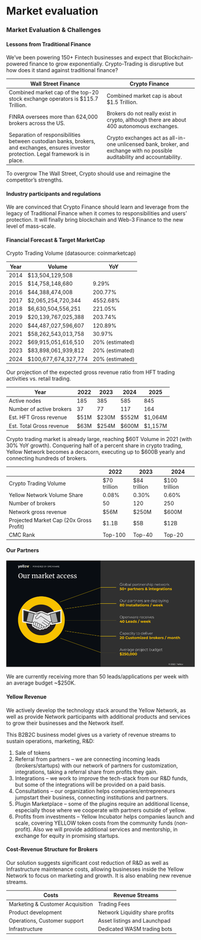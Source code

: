 # Market evaluation

### Market Evaluation & Challenges <a href="#_mf2skwjy4qzm" id="_mf2skwjy4qzm"></a>

#### Lessons from Traditional Finance[​](https://www.yellow.org/docs/litepaper/market#lessons-from-traditional-finance) <a href="#_ywlzf7jxtue3" id="_ywlzf7jxtue3"></a>

We’ve been powering 150+ Fintech businesses and expect that Blockchain-powered finance to grow exponentially. Crypto-Trading is disruptive but how does it stand against traditional finance?

| **Wall Street Finance**                                                                                                                   | **Crypto Finance**                                                                                                         |
| ----------------------------------------------------------------------------------------------------------------------------------------- | -------------------------------------------------------------------------------------------------------------------------- |
| Combined market cap of the top-20 stock exchange operators is $115.7 Trillion.                                                            | Combined market cap is about $1.5 Trillion.                                                                                |
| FINRA oversees more than 624,000 brokers across the US.                                                                                   | Brokers do not really exist in crypto, although there are about 400 autonomous exchanges.                                  |
| Separation of responsibilities between custodian banks, brokers, and exchanges, ensures investor protection. Legal framework is in place. | Crypto exchanges act as all-in-one unlicensed bank, broker, and exchange with no possible auditability and accountability. |

To overgrow The Wall Street, Crypto should use and reimagine the competitor’s strengths.

#### Industry participants and regulations[​](https://www.yellow.org/docs/litepaper/market#industry-participants-and-regulations) <a href="#_96m01ya3cbds" id="_96m01ya3cbds"></a>

We are convinced that Crypto Finance should learn and leverage from the legacy of Traditional Finance when it comes to responsibilities and users’ protection. It will finally bring blockchain and Web-3 Finance to the new level of mass-scale.

#### Financial Forecast & Target MarketCap[​](https://www.yellow.org/docs/litepaper/market#financial-forecast--target-marketcap) <a href="#_cre4qvtdgwnv" id="_cre4qvtdgwnv"></a>

Crypto Trading Volume (datasource: coinmarketcap)

| **Year** | **Volume**           | **YoY**         |
| -------- | -------------------- | --------------- |
| 2014     | $13,504,129,508      |                 |
| 2015     | $14,758,148,680      | 9.29%           |
| 2016     | $44,388,474,008      | 200.77%         |
| 2017     | $2,065,254,720,344   | 4552.68%        |
| 2018     | $6,630,504,556,251   | 221.05%         |
| 2019     | $20,139,767,025,388  | 203.74%         |
| 2020     | $44,487,027,596,607  | 120.89%         |
| 2021     | $58,262,543,013,758  | 30.97%          |
| 2022     | $69,915,051,616,510  | 20% (estimated) |
| 2023     | $83,898,061,939,812  | 20% (estimated) |
| 2024     | $100,677,674,327,774 | 20% (estimated) |

Our projection of the expected gross revenue ratio from HFT trading activities vs. retail trading.

| **Year**                 | **2022** | **2023** | **2024** | **2025** |
| ------------------------ | -------- | -------- | -------- | -------- |
| Active nodes             | 185      | 385      | 585      | 845      |
| Number of active brokers | 37       | 77       | 117      | 164      |
| Est. HFT Gross revenue   | $51M     | $230M    | $552M    | $1,064M  |
| Est. Total Gross revenue | $63M     | $254M    | $600M    | $1,157M  |

Crypto trading market is already large, reaching $60T Volume in 2021 (with 30% YoY growth). Conquering half of a percent share in crypto trading, Yellow Network becomes a decacorn, executing up to $600B yearly and connecting hundreds of brokers.

|                                         | **2022**     | **2023**     | **2024**      |
| --------------------------------------- | ------------ | ------------ | ------------- |
| Crypto Trading Volume                   | $70 trillion | $84 trillion | $100 trillion |
| Yellow Network Volume Share             | 0.08%        | 0.30%        | 0.60%         |
| Number of brokers                       | 50           | 120          | 250           |
| Network gross revenue                   | $56M         | $250M        | $600M         |
| Projected Market Cap (20x Gross Profit) | $1.1B        | $5B          | $12B          |
| CMC Rank                                | Top-100      | Top-40       | Top-20        |

#### Our Partners <a href="#_2qsyp119etoy" id="_2qsyp119etoy"></a>

![](.gitbook/assets/7)

We are currently receiving more than 50 leads/applications per week with an average budget \~$250K.

#### Yellow Revenue[​](https://www.yellow.org/docs/litepaper/business-model#yellow-revenue) <a href="#_7mj450yypr6m" id="_7mj450yypr6m"></a>

We actively develop the technology stack around the Yellow Network, as well as provide Network participants with additional products and services to grow their businesses and the Network itself.

This B2B2C business model gives us a variety of revenue streams to sustain operations, marketing, R\&D:

1. Sale of tokens
2. Referral from partners – we are connecting incoming leads (brokers/startups) with our network of partners for customization, integrations, taking a referral share from profits they gain.
3. Integrations – we work to improve the tech-stack from our R\&D funds, but some of the integrations will be provided on a paid basis.
4. Consultations – our organization helps companies/entrepreneurs jumpstart their business, connecting institutions and partners.
5. Plugin Marketplace – some of the plugins require an additional license, especially those where we cooperate with partners outside of yellow.
6. Profits from investments – Yellow Incubator helps companies launch and scale, covering YELLOW token costs from the community funds (non-profit). Also we will provide additional services and mentorship, in exchange for equity in promising startups.

#### Cost-Revenue Structure for Brokers[​](https://www.yellow.org/docs/litepaper/business-model#cost-revenue-structure-for-brokers) <a href="#_8iwurl3m1rx8" id="_8iwurl3m1rx8"></a>

Our solution suggests significant cost reduction of R\&D as well as Infrastructure maintenance costs, allowing businesses inside the Yellow Network to focus on marketing and growth. It is also enabling new revenue streams.

| **Costs**                        | **Revenue Streams**             |
| -------------------------------- | ------------------------------- |
| Marketing & Customer Acquisition | Trading Fees                    |
| Product development              | Network Liquidity share profits |
| Operations, Customer support     | Asset listings and Launchpad    |
| Infrastructure                   | Dedicated WASM trading bots     |

### &#x20;<a href="#_pdv0jwri1b62" id="_pdv0jwri1b62"></a>
